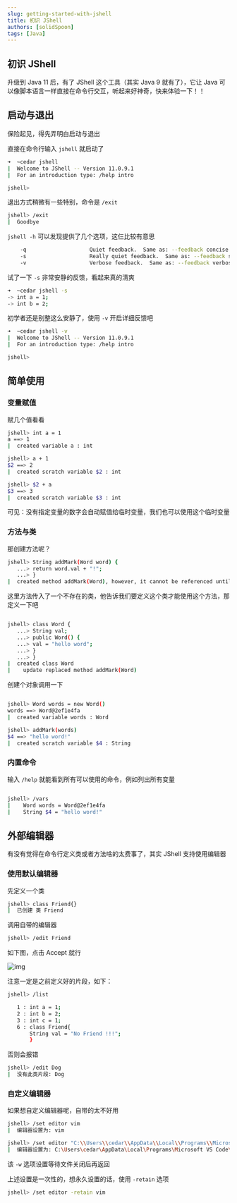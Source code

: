 ```yaml
---
slug: getting-started-with-jshell
title: 初识 JShell
authors: [solidSpoon]
tags: [Java]
---
```


## 初识 JShell

升级到 Java 11 后，有了 JShell 这个工具（其实 Java 9 就有了），它让 Java 可以像脚本语言一样直接在命令行交互，听起来好神奇，快来体验一下！！

## 启动与退出

保险起见，得先弄明白启动与退出

直接在命令行输入 `jshell` 就启动了

```bash
➜  ~cedar jshell
|  Welcome to JShell -- Version 11.0.9.1
|  For an introduction type: /help intro

jshell>
```

退出方式稍微有一些特别，命令是 `/exit`

```bash
jshell> /exit
|  Goodbye
```

`jshell -h` 可以发现提供了几个选项，这仨比较有意思

```bash
    -q                    Quiet feedback.  Same as: --feedback concise
    -s                    Really quiet feedback.  Same as: --feedback silent
    -v                    Verbose feedback.  Same as: --feedback verbose
```

试了一下 `-s` 非常安静的反馈，看起来真的清爽

```bash
➜  ~cedar jshell -s
-> int a = 1;
-> int b = 2;
```

初学者还是别整这么安静了，使用 `-v` 开启详细反馈吧

```bash
➜  ~cedar jshell -v
|  Welcome to JShell -- Version 11.0.9.1
|  For an introduction type: /help intro

jshell>
```

## 简单使用

### 变量赋值

赋几个值看看

```bash
jshell> int a = 1
a ==> 1
|  created variable a : int

jshell> a + 1
$2 ==> 2
|  created scratch variable $2 : int

jshell> $2 + a
$3 ==> 3
|  created scratch variable $3 : int
```

可见：没有指定变量的数字会自动赋值给临时变量，我们也可以使用这个临时变量

### 方法与类

那创建方法呢？

```bash
jshell> String addMark(Word word) {
   ...> return word.val + "!";
   ...> }
|  created method addMark(Word), however, it cannot be referenced until class Word is declared
```

这里方法传入了一个不存在的类，他告诉我们要定义这个类才能使用这个方法，那定义一下吧

```bash

jshell> class Word {
   ...> String val;
   ...> public Word() {
   ...> val = "hello word";
   ...> }
   ...> }
|  created class Word
|    update replaced method addMark(Word)
```

创建个对象调用一下

```bash

jshell> Word words = new Word()
words ==> Word@2ef1e4fa
|  created variable words : Word

jshell> addMark(words)
$4 ==> "hello word!"
|  created scratch variable $4 : String
```

### 内置命令

输入 `/help` 就能看到所有可以使用的命令，例如列出所有变量

```bash

jshell> /vars
|    Word words = Word@2ef1e4fa
|    String $4 = "hello word!"
```

## 外部编辑器

有没有觉得在命令行定义类或者方法啥的太费事了，其实 JShell 支持使用编辑器

### 使用默认编辑器

先定义一个类

```bash
jshell> class Friend{}
|  已创建 类 Friend
```

调用自带的编辑器

```bash
jshell> /edit Friend
```

如下图，点击 Accept 就行

![img](https://ced-md-picture.oss-cn-beijing.aliyuncs.com/img/20210223013703.png)

注意一定是之前定义好的片段，如下：

```bash
jshell> /list

   1 : int a = 1;
   2 : int b = 2;
   3 : int c = 1;
   6 : class Friend{
       String val = "No Friend !!!";
       }
```

否则会报错

```bash
jshell> /edit Dog
|  没有此类片段: Dog
```

### 自定义编辑器

如果想自定义编辑器呢，自带的太不好用

```bash
jshell> /set editor vim
|  编辑器设置为: vim
```

```bash
jshell> /set editor "C:\\Users\\cedar\\AppData\\Local\\Programs\\Microsoft VS Code\\code" -w
|  编辑器设置为: C:\Users\cedar\AppData\Local\Programs\Microsoft VS Code\code -w
```

该 `-w` 选项设置等待文件关闭后再返回

上述设置是一次性的，想永久设置的话，使用 `-retain` 选项

```bash
jshell> /set editor -retain vim
```
